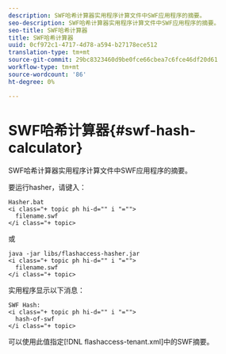 ```yaml
---
description: SWF哈希计算器实用程序计算文件中SWF应用程序的摘要。
seo-description: SWF哈希计算器实用程序计算文件中SWF应用程序的摘要。
seo-title: SWF哈希计算器
title: SWF哈希计算器
uuid: 0cf972c1-4717-4d78-a594-b27178ece512
translation-type: tm+mt
source-git-commit: 29bc8323460d9be0fce66cbea7c6fce46df20d61
workflow-type: tm+mt
source-wordcount: '86'
ht-degree: 0%

---
```



# SWF哈希计算器{#swf-hash-calculator}

SWF哈希计算器实用程序计算文件中SWF应用程序的摘要。

要运行hasher，请键入：

```
Hasher.bat 
<i class="+ topic ph hi-d="" i "="">
  filename.swf
</i class="+ topic>
```

或

```
java -jar libs/flashaccess-hasher.jar 
<i class="+ topic ph hi-d="" i "="">
  filename.swf
</i class="+ topic>
```

实用程序显示以下消息：

```
SWF Hash: 
<i class="+ topic ph hi-d="" i "="">
  hash-of-swf
</i class="+ topic>
```

可以使用此值指定[!DNL flashaccess-tenant.xml]中的SWF摘要。
